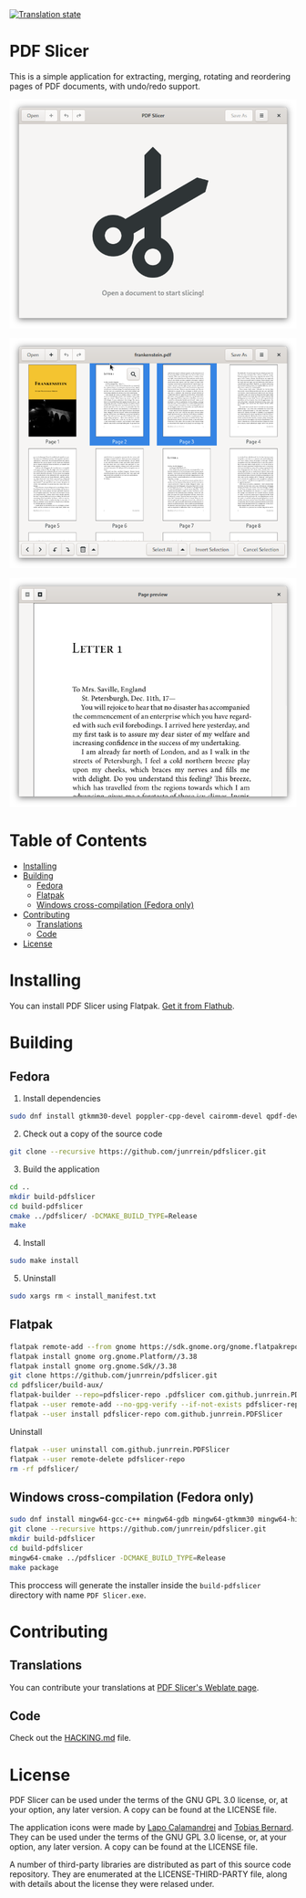 <a href="https://hosted.weblate.org/engage/pdf-slicer/?utm_source=widget">
<img src="https://hosted.weblate.org/widgets/pdf-slicer/-/svg-badge.svg" alt="Translation state" />
</a>

# PDF Slicer

This is a simple application for extracting, merging, rotating and reordering pages of PDF documents,
with undo/redo support.

![](docs/readme-screenshot-1.png)

![](docs/readme-screenshot-2.png)

![](docs/readme-screenshot-3.png)

# Table of Contents

* [Installing](#installing)
* [Building](#building)
  * [Fedora](#fedora)
  * [Flatpak](#flatpak)
  * [Windows cross-compilation (Fedora only)](#windows-cross-compilation-fedora-only)
* [Contributing](#contributing)
  * [Translations](#translations)
  * [Code](#code)
* [License](#license)

# Installing

You can install PDF Slicer using Flatpak. [Get it from Flathub](https://flathub.org/apps/details/com.github.junrrein.PDFSlicer).

# Building

## Fedora

1. Install dependencies

```bash
sudo dnf install gtkmm30-devel poppler-cpp-devel cairomm-devel qpdf-devel libuuid-devel intltool gettext
```

2. Check out a copy of the source code

```bash
git clone --recursive https://github.com/junrrein/pdfslicer.git
```

3. Build the application

```bash
cd ..
mkdir build-pdfslicer
cd build-pdfslicer
cmake ../pdfslicer/ -DCMAKE_BUILD_TYPE=Release
make
```

4. Install

```bash
sudo make install
```

5. Uninstall

```bash
sudo xargs rm < install_manifest.txt
```

## Flatpak

```bash
flatpak remote-add --from gnome https://sdk.gnome.org/gnome.flatpakrepo
flatpak install gnome org.gnome.Platform//3.38
flatpak install gnome org.gnome.Sdk//3.38
git clone https://github.com/junrrein/pdfslicer.git
cd pdfslicer/build-aux/
flatpak-builder --repo=pdfslicer-repo .pdfslicer com.github.junrrein.PDFSlicer.json --force-clean
flatpak --user remote-add --no-gpg-verify --if-not-exists pdfslicer-repo pdfslicer-repo
flatpak --user install pdfslicer-repo com.github.junrrein.PDFSlicer
```

Uninstall

```bash
flatpak --user uninstall com.github.junrrein.PDFSlicer
flatpak --user remote-delete pdfslicer-repo
rm -rf pdfslicer/
```

## Windows cross-compilation (Fedora only)

```bash
sudo dnf install mingw64-gcc-c++ mingw64-gdb mingw64-gtkmm30 mingw64-hicolor-icon-theme mingw64-librsvg2 mingw64-poppler-cpp mingw64-openssl mingw32-nsis
git clone --recursive https://github.com/junrrein/pdfslicer.git
mkdir build-pdfslicer
cd build-pdfslicer
mingw64-cmake ../pdfslicer -DCMAKE_BUILD_TYPE=Release
make package
```

This proccess will generate the installer inside the `build-pdfslicer` directory with name `PDF Slicer.exe`.

# Contributing

## Translations

You can contribute your translations at [PDF Slicer's Weblate page](https://hosted.weblate.org/projects/pdf-slicer/).

## Code

Check out the [HACKING.md](HACKING.md) file.

# License

PDF Slicer can be used under the terms of the GNU GPL 3.0 license, or, at your option, any later version. A copy can be found at the LICENSE file.

The application icons were made by [Lapo Calamandrei](mailto:calamandrei@gmail.com) and [Tobias Bernard](mailto:tbernard@gnome.org). They can be used under the terms of the GNU GPL 3.0 license, or, at your option, any later version. A copy can be found at the LICENSE file.

A number of third-party libraries are distributed as part of this source
code repository. They are enumerated at the LICENSE-THIRD-PARTY file,
along with details about the license they were relased under.
